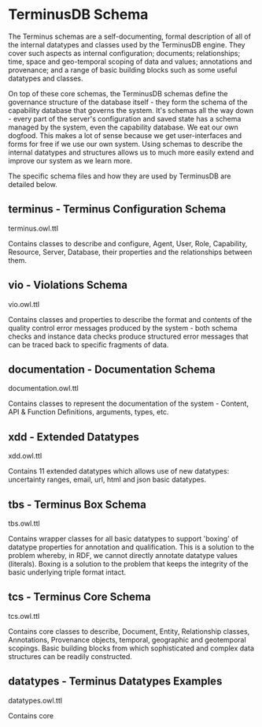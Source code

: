 # TerminusDB Schema

The Terminus schemas are a self-documenting, formal description of all of the internal datatypes and classes used by the TerminusDB engine. They cover such aspects as internal configuration; documents; relationships; time, space and geo-temporal scoping of data and values; annotations and provenance; and a range of basic building blocks such as some useful datatypes and classes.  

On top of these core schemas, the TerminusDB schemas define the governance structure of the database itself - they form the schema of the capability database that governs the system. It's schemas all the way down - every part of the server's configuration and saved state has a schema managed by the system, even the capability database. We eat our own dogfood. This makes a lot of sense because we get user-interfaces and forms for free if we use our own system. Using schemas to describe the internal datatypes and structures allows us to much more easily extend and improve our system as we learn more. 

The specific schema files and how they are used by TerminusDB are detailed below. 

## terminus - Terminus Configuration Schema 
terminus.owl.ttl

Contains classes to describe and configure, Agent, User, Role, Capability, Resource, Server, Database, their properties and the relationships between them.  

## vio - Violations Schema
vio.owl.ttl

Contains classes and properties to describe the format and contents of the quality control error messages produced by the system - both schema checks and instance data checks produce structured error messages that can be traced back to specific fragments of data. 

## documentation - Documentation Schema 
documentation.owl.ttl

Contains classes to represent the documentation of the system - Content, API & Function Definitions, arguments, types, etc. 

## xdd - Extended Datatypes 
xdd.owl.ttl

Contains 11 extended datatypes which allows use of new datatypes: uncertainty ranges, email, url, html and json basic datatypes. 

## tbs - Terminus Box Schema 
tbs.owl.ttl

Contains wrapper classes for all basic datatypes to support 'boxing' of datatype properties for annotation and qualification.  This is a solution to the problem whereby, in RDF, we cannot directly annotate datatype values (literals). Boxing is a solution to the problem that keeps the integrity of the basic underlying triple format intact. 

## tcs - Terminus Core Schema 
tcs.owl.ttl

Contains core classes to describe, Document, Entity, Relationship classes, Annotations, Provenance objects, temporal, geographic and geotemporal scopings. Basic building blocks from which sophisticated and complex data structures can be readily constructed. 

## datatypes - Terminus Datatypes Examples
datatypes.owl.ttl

Contains core 
